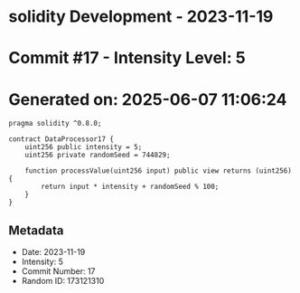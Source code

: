 ﻿# solidity Development - 2023-11-19
# Commit #17 - Intensity Level: 5
# Generated on: 2025-06-07 11:06:24
```solidity
pragma solidity ^0.8.0;

contract DataProcessor17 {
    uint256 public intensity = 5;
    uint256 private randomSeed = 744829;

    function processValue(uint256 input) public view returns (uint256) {
        return input * intensity + randomSeed % 100;
    }
}
```
## Metadata
- Date: 2023-11-19
- Intensity: 5
- Commit Number: 17
- Random ID: 173121310
